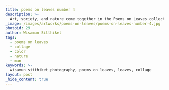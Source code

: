 ```yaml
---
title: poems on leaves number 4
description: >-
  Art, society, and nature come together in the Poems on Leaves collection by Wisamun Sitthiket.
_image: /images/artworks/poems-on-leaves/poems-on-leaves-number-4.jpg
photoid: 29
author: Wisamun Sitthiket
tags:
  - poems on leaves
  - collage
  - color
  - nature
  - man
keywords: >-
  wisamun sitthiket photography, poems on leaves, leaves, collage
layout: post
_hide_content: true
---
```


